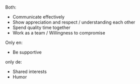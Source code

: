 Both:

* Communicate effectively
* Show appreciation and respect / understanding each other
* Spend quality time together
* Work as a team / Willingness to compromise

Only en:

* Be supportive

only de:

* Shared interests
* Humor